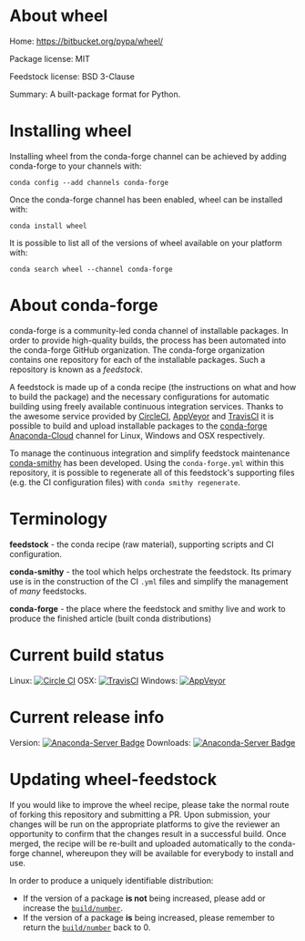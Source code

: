 About wheel
===========

Home: https://bitbucket.org/pypa/wheel/

Package license: MIT

Feedstock license: BSD 3-Clause

Summary: A built-package format for Python.



Installing wheel
================

Installing wheel from the conda-forge channel can be achieved by adding conda-forge to your channels with:

```
conda config --add channels conda-forge
```

Once the conda-forge channel has been enabled, wheel can be installed with:

```
conda install wheel
```

It is possible to list all of the versions of wheel available on your platform with:

```
conda search wheel --channel conda-forge
```


About conda-forge
=================

conda-forge is a community-led conda channel of installable packages.
In order to provide high-quality builds, the process has been automated into the
conda-forge GitHub organization. The conda-forge organization contains one repository
for each of the installable packages. Such a repository is known as a *feedstock*.

A feedstock is made up of a conda recipe (the instructions on what and how to build
the package) and the necessary configurations for automatic building using freely
available continuous integration services. Thanks to the awesome service provided by
[CircleCI](https://circleci.com/), [AppVeyor](http://www.appveyor.com/)
and [TravisCI](https://travis-ci.org/) it is possible to build and upload installable
packages to the [conda-forge](https://anaconda.org/conda-forge)
[Anaconda-Cloud](http://docs.anaconda.org/) channel for Linux, Windows and OSX respectively.

To manage the continuous integration and simplify feedstock maintenance
[conda-smithy](http://github.com/conda-forge/conda-smithy) has been developed.
Using the ``conda-forge.yml`` within this repository, it is possible to regenerate all of
this feedstock's supporting files (e.g. the CI configuration files) with ``conda smithy regenerate``.


Terminology
===========

**feedstock** - the conda recipe (raw material), supporting scripts and CI configuration.

**conda-smithy** - the tool which helps orchestrate the feedstock.
                   Its primary use is in the construction of the CI ``.yml`` files
                   and simplify the management of *many* feedstocks.

**conda-forge** - the place where the feedstock and smithy live and work to
                  produce the finished article (built conda distributions)

Current build status
====================

Linux: [![Circle CI](https://circleci.com/gh/conda-forge/wheel-feedstock.svg?style=svg)](https://circleci.com/gh/conda-forge/wheel-feedstock)
OSX: [![TravisCI](https://travis-ci.org/conda-forge/wheel-feedstock.svg?branch=master)](https://travis-ci.org/conda-forge/wheel-feedstock)
Windows: [![AppVeyor](https://ci.appveyor.com/api/projects/status/github/conda-forge/wheel-feedstock?svg=True)](https://ci.appveyor.com/project/conda-forge/wheel-feedstock/branch/master)

Current release info
====================
Version: [![Anaconda-Server Badge](https://anaconda.org/conda-forge/wheel/badges/version.svg)](https://anaconda.org/conda-forge/wheel)
Downloads: [![Anaconda-Server Badge](https://anaconda.org/conda-forge/wheel/badges/downloads.svg)](https://anaconda.org/conda-forge/wheel)


Updating wheel-feedstock
========================

If you would like to improve the wheel recipe, please take the normal
route of forking this repository and submitting a PR. Upon submission, your changes will
be run on the appropriate platforms to give the reviewer an opportunity to confirm that the
changes result in a successful build. Once merged, the recipe will be re-built and uploaded
automatically to the conda-forge channel, whereupon they will be available for everybody to
install and use.

In order to produce a uniquely identifiable distribution:
 * If the version of a package **is not** being increased, please add or increase
   the [``build/number``](http://conda.pydata.org/docs/building/meta-yaml.html#build-number-and-string).
 * If the version of a package **is** being increased, please remember to return
   the [``build/number``](http://conda.pydata.org/docs/building/meta-yaml.html#build-number-and-string)
   back to 0.
